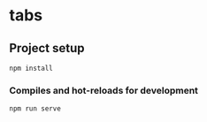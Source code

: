 # tabs

## Project setup
```
npm install
```

### Compiles and hot-reloads for development
```
npm run serve
```

